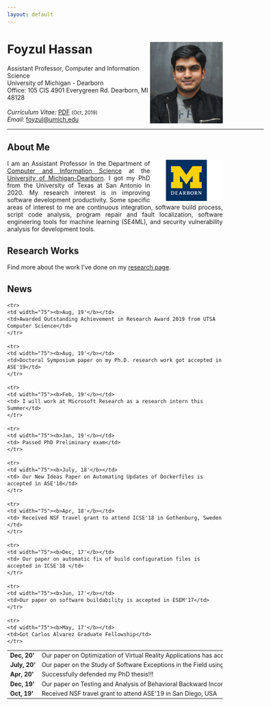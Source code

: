 ```yaml
---
layout: default
---
```


# Foyzul Hassan  <a href="/images/foyzul.png" target="_blank"><img src="images/foyzul.png" alt="Foyzul Hassan" style="width:170px;height:190px;" align="right"></a>
Assistant Professor, Computer and Information Science <br>
University of Michigan - Dearborn <br>
Office: 105 CIS 4901 Everygreen Rd. Dearborn, MI 48128 <br>
<br>
<em>Curriculum Vitae: </em><a href="/files/Foyzul_Hassan_CV.pdf" target="_blank">PDF</a>  <small>(Oct, 2019)</small> <br>
<em>Email: </em><a href="mailto:foyzul@umich.edu">foyzul@umich.edu</a> <br>

<hr width="600px"> 


## About Me
<a href="https://umdearborn.edu/" target="_blank"><img src="images/umd.png" alt="UM-Dearborn" style="width:170px;" align="right"></a>

<p align="justify" style="max-width:600px">
I am an Assistant Professor in the Department of <a href="https://umdearborn.edu/cecs/departments/computer-and-information-science" target="_blank">Computer and Information Science</a> at the <a href="https://umdearborn.edu/" target="_blank">University of Michigan-Dearborn</a>. I got my PhD from the University of Texas at San Antonio in 2020. My research interest is in improving software development productivity. Some specific areas of interest to me are continuous integration, software build process, script code analysis, program repair and fault localization, software engineering tools for machine learning (SE4ML), and security vulnerability analysis for development tools.</p>



## Research Works
<p align="justify" style="max-width:600px">
Find more about the work I've done on my  <a href="/research/" target="_blank">research page</a>.
</p>
<!-- <center> <em><a class="tosu"> Scroll down for news! </a></em></center> -->

## News

<table style="white-space: nowrap;">
	<tr>
	<td width="75"><b>Dec, 20'</b></td>
	<td>Our paper on Optimization of Virtual Reality Applications has accepted in ICSE'21</td> 
	</tr>
	<tr>
	<td width="75"><b>July, 20'</b></td>
	<td>Our paper on the Study of Software Exceptions in the Field using Search Logs has accepted in ESEM'20</td> 
	</tr>
	<tr>
	<td width="75"><b>Apr, 20'</b></td>
	<td>Successfully defended my PhD thesis!!!</td> 
	</tr>
	<tr>
	<td width="75"><b>Dec, 19'</b></td>
	<td>Our paper on Testing and Analysis of Behavioral Backward Incompatibilities is accepted in ICSE'20</td> 
	</tr>	
	<tr>
	<td width="75"><b>Oct, 19'</b></td>
	<td>Received NSF travel grant to attend ASE'19 in San Diego, USA</td> 
	</tr>
	
	<tr>
	<td width="75"><b>Aug, 19'</b></td>
	<td>Awarded Outstanding Achievement in Research Award 2019 from UTSA Computer Science</td> 
	</tr>
	
    <tr>
	<td width="75"><b>Aug, 19'</b></td>
	<td>Doctoral Symposium paper on my Ph.D. research work got accepted in ASE'19</td> 
	</tr>
	
	<tr>
	<td width="75"><b>Feb, 19'</b></td>
	<td> I will work at Microsoft Research as a research intern this Summer</td> 
	</tr>
	
	<tr>
	<td width="75"><b>Jan, 19'</b></td>
	<td> Passed PhD Preliminary exam</td> 
	</tr>
	
	<tr>
	<td width="75"><b>July, 18'</b></td>
	<td> Our New Ideas Paper on Automating Updates of Dockerfiles is accepted in ASE'18</td> 
	</tr>
	
	<tr>
	<td width="75"><b>Apr, 18'</b></td>
	<td> Received NSF travel grant to attend ICSE'18 in Gothenburg, Sweden </td>
	</tr>

	<tr>
	<td width="75"><b>Dec, 17'</b></td>
	<td> Our paper on automatic fix of build configuration files is accepted in ICSE'18 </td>
	</tr>
	
	<tr>
	<td width="75"><b>Jun, 17'</b></td>
	<td>Our paper on software buildability is accepted in ESEM'17</td>
	</tr>
	
	<tr>
	<td width="75"><b>May, 17'</b></td>
	<td>Got Carlos Alvarez Graduate Fellowship</td>
	</tr>

</table>
